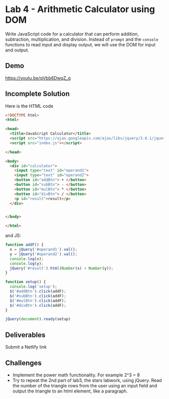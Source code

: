 # Lab 4 - Arithmetic Calculator using DOM
Write JavaScript code for a calculator that can perform addition, subtraction, multiplication, and division.
Instead of `prompt` and the `console` functions to read input and display output, we will use the DOM for input and output.

## Demo
https://youtu.be/qVbb6DwqZ_g

## Incomplete Solution
Here is the HTML code
```html
<!DOCTYPE html>
<html>

<head>
  <title>JavaScript Calculator</title>
  <script src="https://ajax.googleapis.com/ajax/libs/jquery/3.6.1/jquery.min.js"></script>
  <script src="index.js"></script>

</head>

<body>
  <div id="calculator">
    <input type="text" id="operand1">
    <input type="text" id="operand2">
    <button id="addBtn"> + </button>
    <button id="subBtn"> - </button>
    <button id="mulBtn"> * </button>
    <button id="divBtn"> / </button>
    <p id="result">result</p>
  </div>


</body>

</html>
```
and JS:
```js
function addF() {
  x = jQuery('#operand1').val();
  y = jQuery('#operand2').val();
  console.log(x);
  console.log(y);
  jQuery('#result').html(Number(x) + Number(y));
}

function setup() {
  console.log('setup');
  $('#addBtn').click(addF);
  $('#subBtn').click(addF);
  $('#mulBtn').click(addF);
  $('#divBtn').click(addF);
}

jQuery(document).ready(setup)
```
## Deliverables
Submit a Netlify link

## Challenges
- Implement the power math functionality. For example 2^3 = 8
- Try to repeat the 2nd part of lab3, the stars labwork, using jQuery. Read the number of the triangle rows from the user using an input field and output the triangle to an html element, like a paragraph. 


